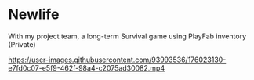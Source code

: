 # Newlife
 With my project team, a long-term Survival game using PlayFab inventory (Private)


https://user-images.githubusercontent.com/93993536/176023130-e7fd0c07-e5f9-462f-98a4-c2075ad30082.mp4

